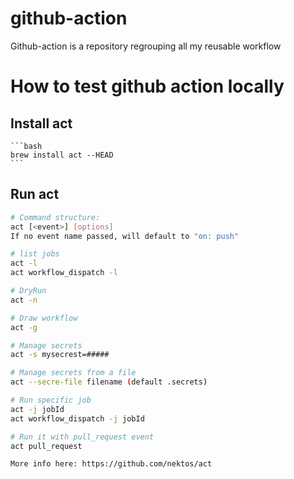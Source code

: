 # github-action

Github-action is a repository regrouping all my reusable workflow

# How to test github action locally

## Install act

    ```bash
    brew install act --HEAD
    ```

## Run act

```bash
# Command structure:
act [<event>] [options]
If no event name passed, will default to "on: push"

# list jobs
act -l
act workflow_dispatch -l

# DryRun
act -n

# Draw workflow
act -g

# Manage secrets
act -s mysecrest=#####

# Manage secrets from a file
act --secre-file filename (default .secrets)

# Run specific job
act -j jobId
act workflow_dispatch -j jobId

# Run it with pull_request event
act pull_request

More info here: https://github.com/nektos/act
```
